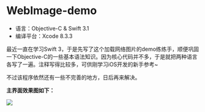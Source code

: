 # WebImage-demo

* 语言：Objective-C & Swift 3.1
* 编译平台：Xcode 8.3.3


最近一直在学习Swift 3，于是先写了这个加载网络图片的demo练练手，顺便巩固一下Objective-C的一些基本语法知识。因为核心代码并不多，于是就把两种语言各写了一遍。注释写得比较多，可供刚学习iOS开发的新手参考~

不过该程序依然还有一些不完善的地方，日后再来解决。

**主界面效果图如下：**

![](https://github.com/Neil-Steven/WebImage-demo/blob/master/WebImage-Swift/WebImage-Swift/Screenshots/main.png)